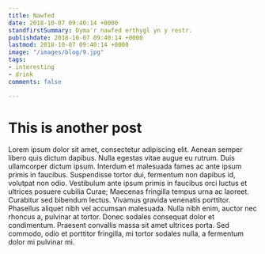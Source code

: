 ```yaml
---
title: Nawfed
date: 2018-10-07 09:40:14 +0000
standfirstSummary: Dyma'r nawfed erthygl yn y restr.
publishdate: 2018-10-07 09:40:14 +0000
lastmod: 2018-10-07 09:40:14 +0000
image: "/images/blog/9.jpg"
tags:
- interesting
- drink
comments: false

---
```

# This is another post
Lorem ipsum dolor sit amet, consectetur adipiscing elit. Aenean semper libero quis dictum dapibus. Nulla egestas vitae augue eu rutrum. Duis ullamcorper dictum ipsum. Interdum et malesuada fames ac ante ipsum primis in faucibus. Suspendisse tortor dui, fermentum non dapibus id, volutpat non odio. Vestibulum ante ipsum primis in faucibus orci luctus et ultrices posuere cubilia Curae; Maecenas fringilla tempus urna ac laoreet. Curabitur sed bibendum lectus. Vivamus gravida venenatis porttitor. Phasellus aliquet nibh vel accumsan malesuada. Nulla nibh enim, auctor nec rhoncus a, pulvinar at tortor. Donec sodales consequat dolor et condimentum. Praesent convallis massa sit amet ultrices porta. Sed commodo, odio et porttitor fringilla, mi tortor sodales nulla, a fermentum dolor mi pulvinar mi.